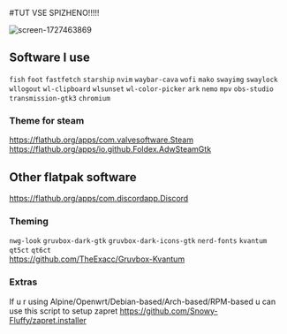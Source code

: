 #TUT VSE SPIZHENO!!!!!

![screen-1727463869](https://github.com/user-attachments/assets/66056bf9-c127-4340-b874-f7f59792c891)

## Software I use 
`fish`
`foot`
`fastfetch`
`starship`
`nvim`
`waybar-cava`
`wofi`
`mako`
`swayimg`
`swaylock`
`wllogout`
`wl-clipboard`
`wlsunset`
`wl-color-picker`
`ark`
`nemo`
`mpv`
`obs-studio`
`transmission-gtk3`
`chromium`

### Theme for steam

https://flathub.org/apps/com.valvesoftware.Steam \
https://flathub.org/apps/io.github.Foldex.AdwSteamGtk 

## Other flatpak software

https://flathub.org/apps/com.discordapp.Discord

### Theming 
`nwg-look` 
`gruvbox-dark-gtk` 
`gruvbox-dark-icons-gtk`
`nerd-fonts`
`kvantum`
`qt5ct`
`qt6ct` \
https://github.com/TheExacc/Gruvbox-Kvantum

### Extras
If u r using Alpine/Openwrt/Debian-based/Arch-based/RPM-based u can use this script to setup zapret 
https://github.com/Snowy-Fluffy/zapret.installer
